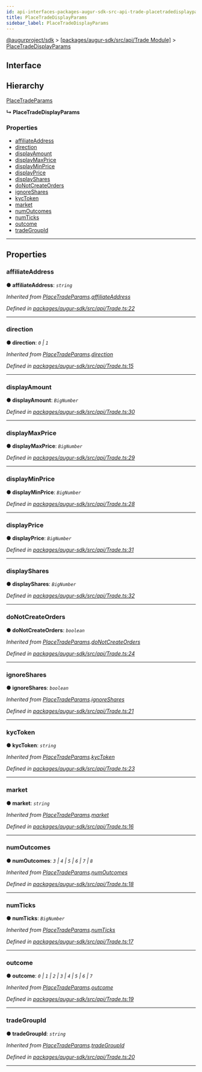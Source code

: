 ```yaml
---
id: api-interfaces-packages-augur-sdk-src-api-trade-placetradedisplayparams
title: PlaceTradeDisplayParams
sidebar_label: PlaceTradeDisplayParams
---
```


[@augurproject/sdk](api-readme.md) > [[packages/augur-sdk/src/api/Trade Module]](api-modules-packages-augur-sdk-src-api-trade-module.md) > [PlaceTradeDisplayParams](api-interfaces-packages-augur-sdk-src-api-trade-placetradedisplayparams.md)

## Interface

## Hierarchy

 [PlaceTradeParams](api-interfaces-packages-augur-sdk-src-api-trade-placetradeparams.md)

**↳ PlaceTradeDisplayParams**

### Properties

* [affiliateAddress](api-interfaces-packages-augur-sdk-src-api-trade-placetradedisplayparams.md#affiliateaddress)
* [direction](api-interfaces-packages-augur-sdk-src-api-trade-placetradedisplayparams.md#direction)
* [displayAmount](api-interfaces-packages-augur-sdk-src-api-trade-placetradedisplayparams.md#displayamount)
* [displayMaxPrice](api-interfaces-packages-augur-sdk-src-api-trade-placetradedisplayparams.md#displaymaxprice)
* [displayMinPrice](api-interfaces-packages-augur-sdk-src-api-trade-placetradedisplayparams.md#displayminprice)
* [displayPrice](api-interfaces-packages-augur-sdk-src-api-trade-placetradedisplayparams.md#displayprice)
* [displayShares](api-interfaces-packages-augur-sdk-src-api-trade-placetradedisplayparams.md#displayshares)
* [doNotCreateOrders](api-interfaces-packages-augur-sdk-src-api-trade-placetradedisplayparams.md#donotcreateorders)
* [ignoreShares](api-interfaces-packages-augur-sdk-src-api-trade-placetradedisplayparams.md#ignoreshares)
* [kycToken](api-interfaces-packages-augur-sdk-src-api-trade-placetradedisplayparams.md#kyctoken)
* [market](api-interfaces-packages-augur-sdk-src-api-trade-placetradedisplayparams.md#market)
* [numOutcomes](api-interfaces-packages-augur-sdk-src-api-trade-placetradedisplayparams.md#numoutcomes)
* [numTicks](api-interfaces-packages-augur-sdk-src-api-trade-placetradedisplayparams.md#numticks)
* [outcome](api-interfaces-packages-augur-sdk-src-api-trade-placetradedisplayparams.md#outcome)
* [tradeGroupId](api-interfaces-packages-augur-sdk-src-api-trade-placetradedisplayparams.md#tradegroupid)

---

## Properties

<a id="affiliateaddress"></a>

###  affiliateAddress

**● affiliateAddress**: *`string`*

*Inherited from [PlaceTradeParams](api-interfaces-packages-augur-sdk-src-api-trade-placetradeparams.md).[affiliateAddress](api-interfaces-packages-augur-sdk-src-api-trade-placetradeparams.md#affiliateaddress)*

*Defined in [packages/augur-sdk/src/api/Trade.ts:22](https://github.com/AugurProject/augur/blob/b4365d6894/packages/augur-sdk/src/api/Trade.ts#L22)*

___
<a id="direction"></a>

###  direction

**● direction**: *`0` \| `1`*

*Inherited from [PlaceTradeParams](api-interfaces-packages-augur-sdk-src-api-trade-placetradeparams.md).[direction](api-interfaces-packages-augur-sdk-src-api-trade-placetradeparams.md#direction)*

*Defined in [packages/augur-sdk/src/api/Trade.ts:15](https://github.com/AugurProject/augur/blob/b4365d6894/packages/augur-sdk/src/api/Trade.ts#L15)*

___
<a id="displayamount"></a>

###  displayAmount

**● displayAmount**: *`BigNumber`*

*Defined in [packages/augur-sdk/src/api/Trade.ts:30](https://github.com/AugurProject/augur/blob/b4365d6894/packages/augur-sdk/src/api/Trade.ts#L30)*

___
<a id="displaymaxprice"></a>

###  displayMaxPrice

**● displayMaxPrice**: *`BigNumber`*

*Defined in [packages/augur-sdk/src/api/Trade.ts:29](https://github.com/AugurProject/augur/blob/b4365d6894/packages/augur-sdk/src/api/Trade.ts#L29)*

___
<a id="displayminprice"></a>

###  displayMinPrice

**● displayMinPrice**: *`BigNumber`*

*Defined in [packages/augur-sdk/src/api/Trade.ts:28](https://github.com/AugurProject/augur/blob/b4365d6894/packages/augur-sdk/src/api/Trade.ts#L28)*

___
<a id="displayprice"></a>

###  displayPrice

**● displayPrice**: *`BigNumber`*

*Defined in [packages/augur-sdk/src/api/Trade.ts:31](https://github.com/AugurProject/augur/blob/b4365d6894/packages/augur-sdk/src/api/Trade.ts#L31)*

___
<a id="displayshares"></a>

###  displayShares

**● displayShares**: *`BigNumber`*

*Defined in [packages/augur-sdk/src/api/Trade.ts:32](https://github.com/AugurProject/augur/blob/b4365d6894/packages/augur-sdk/src/api/Trade.ts#L32)*

___
<a id="donotcreateorders"></a>

###  doNotCreateOrders

**● doNotCreateOrders**: *`boolean`*

*Inherited from [PlaceTradeParams](api-interfaces-packages-augur-sdk-src-api-trade-placetradeparams.md).[doNotCreateOrders](api-interfaces-packages-augur-sdk-src-api-trade-placetradeparams.md#donotcreateorders)*

*Defined in [packages/augur-sdk/src/api/Trade.ts:24](https://github.com/AugurProject/augur/blob/b4365d6894/packages/augur-sdk/src/api/Trade.ts#L24)*

___
<a id="ignoreshares"></a>

###  ignoreShares

**● ignoreShares**: *`boolean`*

*Inherited from [PlaceTradeParams](api-interfaces-packages-augur-sdk-src-api-trade-placetradeparams.md).[ignoreShares](api-interfaces-packages-augur-sdk-src-api-trade-placetradeparams.md#ignoreshares)*

*Defined in [packages/augur-sdk/src/api/Trade.ts:21](https://github.com/AugurProject/augur/blob/b4365d6894/packages/augur-sdk/src/api/Trade.ts#L21)*

___
<a id="kyctoken"></a>

###  kycToken

**● kycToken**: *`string`*

*Inherited from [PlaceTradeParams](api-interfaces-packages-augur-sdk-src-api-trade-placetradeparams.md).[kycToken](api-interfaces-packages-augur-sdk-src-api-trade-placetradeparams.md#kyctoken)*

*Defined in [packages/augur-sdk/src/api/Trade.ts:23](https://github.com/AugurProject/augur/blob/b4365d6894/packages/augur-sdk/src/api/Trade.ts#L23)*

___
<a id="market"></a>

###  market

**● market**: *`string`*

*Inherited from [PlaceTradeParams](api-interfaces-packages-augur-sdk-src-api-trade-placetradeparams.md).[market](api-interfaces-packages-augur-sdk-src-api-trade-placetradeparams.md#market)*

*Defined in [packages/augur-sdk/src/api/Trade.ts:16](https://github.com/AugurProject/augur/blob/b4365d6894/packages/augur-sdk/src/api/Trade.ts#L16)*

___
<a id="numoutcomes"></a>

###  numOutcomes

**● numOutcomes**: *`3` \| `4` \| `5` \| `6` \| `7` \| `8`*

*Inherited from [PlaceTradeParams](api-interfaces-packages-augur-sdk-src-api-trade-placetradeparams.md).[numOutcomes](api-interfaces-packages-augur-sdk-src-api-trade-placetradeparams.md#numoutcomes)*

*Defined in [packages/augur-sdk/src/api/Trade.ts:18](https://github.com/AugurProject/augur/blob/b4365d6894/packages/augur-sdk/src/api/Trade.ts#L18)*

___
<a id="numticks"></a>

###  numTicks

**● numTicks**: *`BigNumber`*

*Inherited from [PlaceTradeParams](api-interfaces-packages-augur-sdk-src-api-trade-placetradeparams.md).[numTicks](api-interfaces-packages-augur-sdk-src-api-trade-placetradeparams.md#numticks)*

*Defined in [packages/augur-sdk/src/api/Trade.ts:17](https://github.com/AugurProject/augur/blob/b4365d6894/packages/augur-sdk/src/api/Trade.ts#L17)*

___
<a id="outcome"></a>

###  outcome

**● outcome**: *`0` \| `1` \| `2` \| `3` \| `4` \| `5` \| `6` \| `7`*

*Inherited from [PlaceTradeParams](api-interfaces-packages-augur-sdk-src-api-trade-placetradeparams.md).[outcome](api-interfaces-packages-augur-sdk-src-api-trade-placetradeparams.md#outcome)*

*Defined in [packages/augur-sdk/src/api/Trade.ts:19](https://github.com/AugurProject/augur/blob/b4365d6894/packages/augur-sdk/src/api/Trade.ts#L19)*

___
<a id="tradegroupid"></a>

###  tradeGroupId

**● tradeGroupId**: *`string`*

*Inherited from [PlaceTradeParams](api-interfaces-packages-augur-sdk-src-api-trade-placetradeparams.md).[tradeGroupId](api-interfaces-packages-augur-sdk-src-api-trade-placetradeparams.md#tradegroupid)*

*Defined in [packages/augur-sdk/src/api/Trade.ts:20](https://github.com/AugurProject/augur/blob/b4365d6894/packages/augur-sdk/src/api/Trade.ts#L20)*

___

